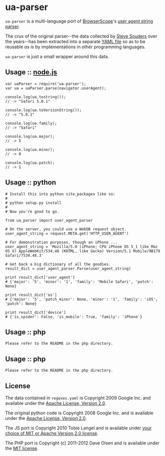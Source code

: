 ua-parser
=========

`ua-parser` is a multi-language port of [BrowserScope][2]'s [user agent string parser][3].

The crux of the original parser--the data collected by [Steve Souders][4] over the years--has been extracted into a separate [YAML file][5] so as to be reusable _as is_ by implementations in other programming languages.

`ua-parser` is just a small wrapper around this data.


Usage :: [node.js][1]
---------------------

    var uaParser = require('ua-parser');
    var ua = uaParser.parse(navigator.userAgent);

    console.log(ua.tostring());
    // -> "Safari 5.0.1"

    console.log(ua.toVersionString());
    // -> "5.0.1"

    console.log(ua.family);
    // -> "Safari"

    console.log(ua.major);
    // -> 5

    console.log(ua.minor);
    // -> 0

    console.log(ua.patch);
    // -> 1


Usage :: python
---------------

    # Install this into python site_packages like so:
    #
    # python setup.py install
    #
    # Now you're good to go.

    from ua_parser import user_agent_parser

    # On the server, you could use a WebOB request object.
    user_agent_string = request.META.get('HTTP_USER_AGENT')

    # For demonstration purposes, though an iPhone ...
    user_agent_string = 'Mozilla/5.0 (iPhone; CPU iPhone OS 5_1 like Mac OS X) AppleWebKit/534.46 (KHTML, like Gecko) Version/5.1 Mobile/9B179 Safari/7534.48.3'

    # Get back a big dictionary of all the goodies.
    result_dict = user_agent_parser.Parse(user_agent_string)

    print result_dict['user_agent']
    # {'major': '5', 'minor': '1', 'family': 'Mobile Safari', 'patch': None}

    print result_dict['os']
    # {'major': '5', 'patch_minor': None, 'minor': '1', 'family': 'iOS', 'patch': None}

    print result_dict['device']
    # {'is_spider': False, 'is_mobile': True, 'family': 'iPhone'}


Usage :: php
------------

    Please refer to the README in the php directory.


Usage :: php
------------

    Please refer to the README in the php directory.   


License
-------

The data contained in `regexes.yaml` is Copyright 2009 Google Inc. and available under the [Apache License, Version 2.0][6].

The original python code is Copyright 2008 Google Inc. and is available under the [Apache License, Version 2.0][7].

The JS port is Copyright 2010 Tobie Langel and is available under [your choice of MIT or Apache Version 2.0 license][8].

The PHP port is Copyright (c) 2011-2012 Dave Olsen and is available under the [MIT license][9].

[1]: http://node.js
[2]: http://www.browserscope.org
[3]: http://code.google.com/p/ua-parser/
[4]: http://stevesouders.com/
[5]: https://raw.github.com/tobie/ua-parser/master/regexes.yaml
[6]: http://www.apache.org/licenses/LICENSE-2.0
[7]: https://raw.github.com/tobie/ua-parser/master/py/LICENSE
[8]: https://raw.github.com/tobie/ua-parser/master/js/LICENSE
[9]: https://raw.github.com/tobie/ua-parser/master/php/LICENSE

